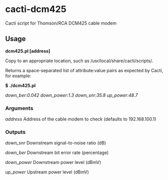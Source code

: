 cacti-dcm425
============

Cacti script for Thomson/RCA DCM425 cable modem

Usage
-----
__dcm425.pl [address]__

Copy to an appropriate location, such as /usr/local/share/cacti/scripts/.

Returns a space-separated list of attribute:value pairs as expected by Cacti, for example:

__$ ./dcm425.pl__

_down_ber:0.042 down_power:1.3 down_snr:35.8 up_power:48.7_


### Arguments

_address_ Address of the cable modem to check (defaults to 192.168.100.1)


### Outputs

_down_snr_ Downstream signal-to-noise ratio (dB)

_down_ber_ Downstream bit error rate (percentage)

_down_power_ Downstream power level (dBmV)

_up_power_ Upstream power level (dBmV)
